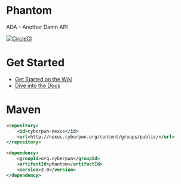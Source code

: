 # Phantom
ADA - Another Damn API

[![CircleCI](https://circleci.com/gh/cyberpwnn/Phantom.svg?style=svg)](https://circleci.com/gh/cyberpwnn/Phantom)

# Get Started
* [Get Started on the Wiki](https://github.com/cyberpwnn/Phantom/wiki/Get-Started)
* [Dive into the Docs](http://cyberpwn.org/docs/phantom/)

# Maven
``` XML
<repository>
	<id>cyberpwn-nexus</id>
	<url>http://nexus.cyberpwn.org/content/groups/public/</url>
</repository>

<dependency>
	<groupId>org.cyberpwn</groupId>
	<artifactId>phantom</artifactId>
	<version>3.0</version>
</dependency>
```
